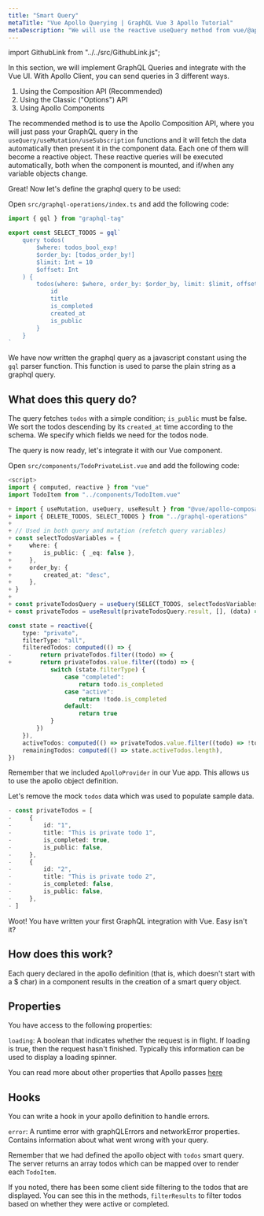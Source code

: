```yaml
---
title: "Smart Query"
metaTitle: "Vue Apollo Querying | GraphQL Vue 3 Apollo Tutorial"
metaDescription: "We will use the reactive useQuery method from vue/@apollo-composable. Each query object becomes reactive and will be executed automatically both when the component is mounted, and when the query variables change."
---
```


import GithubLink from "../../src/GithubLink.js";

In this section, we will implement GraphQL Queries and integrate with the Vue UI.
With Apollo Client, you can send queries in 3 different ways.

1. Using the Composition API (Recommended)
2. Using the Classic ("Options") API
3. Using Apollo Components

The recommended method is to use the Apollo Composition API, where you will just pass your GraphQL query in the `useQuery/useMutation/useSubscription` functions and it will fetch the data automatically then present it in the component data. Each one of them will become a reactive object. These reactive queries will be executed automatically, both when the component is mounted, and if/when any variable objects change.

Great! Now let's define the graphql query to be used:

Open `src/graphql-operations/index.ts` and add the following code:

<GithubLink link="https://github.com/hasura/learn-graphql/blob/master/tutorials/frontend/vue3-apollo/app-final/src/graphql-operations/index.ts" text="src/graphql-operations/index.ts" />

```ts
import { gql } from "graphql-tag"

export const SELECT_TODOS = gql`
    query todos(
        $where: todos_bool_exp!
        $order_by: [todos_order_by!]
        $limit: Int = 10
        $offset: Int
    ) {
        todos(where: $where, order_by: $order_by, limit: $limit, offset: $offset) {
            id
            title
            is_completed
            created_at
            is_public
        }
    }
`
```

We have now written the graphql query as a javascript constant using the `gql` parser function. This function is used to parse the plain string as a graphql query.

What does this query do? 
------------------------
The query fetches `todos` with a simple condition; `is_public` must be false. We sort the todos descending by its `created_at` time according to the schema. We specify which fields we need for the todos node.

The query is now ready, let's integrate it with our Vue component.

Open `src/components/TodoPrivateList.vue` and add the following code:

<GithubLink link="https://github.com/hasura/learn-graphql/blob/master/tutorials/frontend/vue3-apollo/app-final/src/components/TodoPrivateList.vue" text="src/components/TodoPrivateList.vue" />

```ts
<script>
import { computed, reactive } from "vue"
import TodoItem from "../components/TodoItem.vue"

+ import { useMutation, useQuery, useResult } from "@vue/apollo-composable"
+ import { DELETE_TODOS, SELECT_TODOS } from "../graphql-operations"
+ 
+ // Used in both query and mutation (refetch query variables)
+ const selectTodosVariables = {
+     where: {
+         is_public: { _eq: false },
+     },
+     order_by: {
+         created_at: "desc",
+     },
+ }
+ 
+ const privateTodosQuery = useQuery(SELECT_TODOS, selectTodosVariables)
+ const privateTodos = useResult(privateTodosQuery.result, [], (data) => data?.todos)

const state = reactive({
    type: "private",
    filterType: "all",
    filteredTodos: computed(() => {
-        return privateTodos.filter((todo) => {
+        return privateTodos.value.filter((todo) => {
            switch (state.filterType) {
                case "completed":
                    return todo.is_completed
                case "active":
                    return !todo.is_completed
                default:
                    return true
            }
        })
    }),
    activeTodos: computed(() => privateTodos.value.filter((todo) => !todo.is_completed)),
    remainingTodos: computed(() => state.activeTodos.length),
})
```

Remember that we included `ApolloProvider` in our Vue app. This allows us to use the apollo object definition.

Let's remove the mock `todos` data which was used to populate sample data.

```ts
- const privateTodos = [
-     {
-         id: "1",
-         title: "This is private todo 1",
-         is_completed: true,
-         is_public: false,
-     },
-     {
-         id: "2",
-         title: "This is private todo 2",
-         is_completed: false,
-         is_public: false,
-     },
- ]
```

Woot! You have written your first GraphQL integration with Vue. Easy isn't it?

How does this work?
-------------------
Each query declared in the apollo definition (that is, which doesn't start with a $ char) in a component results in the creation of a smart query object.

## Properties
You have access to the following properties:

`loading`: A boolean that indicates whether the request is in flight. If loading is true, then the request hasn't finished. Typically this information can be used to display a loading spinner.

You can read more about other properties that Apollo passes [here](https://github.com/Akryum/vue-apollo/blob/master/docs/api/smart-query.md)

## Hooks
You can write a hook in your apollo definition to handle errors.

`error`: A runtime error with graphQLErrors and networkError properties. Contains information about what went wrong with your query.

Remember that we had defined the apollo object with `todos` smart query. The server returns an array todos which can be mapped over to render each `TodoItem`.

If you noted, there has been some client side filtering to the todos that are displayed. You can see this in the methods, `filterResults` to filter todos based on whether they were active or completed.
